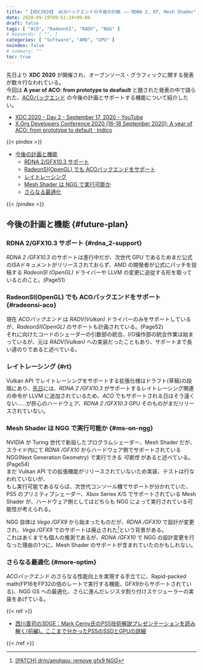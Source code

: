 ```yaml
---
title: "【XDC2020】 ACOバックエンドの今後の計画 ―― RDNA 2, RT, Mesh Shader"
date: 2020-09-19T09:51:24+09:00
draft: false
tags: [ "ACO", "RadeonSI", "RADV", "NGG" ]
# keywords: [ "", ]
categories: [ "Software", "AMD", "GPU" ]
noindex: false
# summary: ""
toc: true
---
```


先日より **XDC 2020** が開催され、オープンソース・グラフィックに関する発表が数々行なわれている。  
今回は **A year of ACO: from prototype to deafault** と題された発表の中で語られた、[ACOバックエンド](/tags/aco) の今後の計画とサポートする機能について紹介したい。  

 * [XDC 2020 - Day 2 - September 17, 2020 - YouTube](https://www.youtube.com/watch?v=FxFPFsT1wDw&t=1736s)
 * [X.Org Developers Conference 2020 (16-18 September 2020): A year of ACO: from prototype to default · Indico](https://xdc2020.x.org/event/9/contributions/612/)

{{< pindex >}}

 * [今後の計画と機能](#future-plan)
   * [RDNA 2/GFX10.3 サポート](#rdna_2-support)
   * [RadeonSI(OpenGL) でも ACOバックエンドをサポート](#radeonsi-aco)
   * [レイトレーシング](#rt)
   * [Mesh Shader は NGG で実行可能か](#ms-on-ngg)
   * [さらなる最適化](#more-optim)

{{< /pindex >}}

## 今後の計画と機能 {#future-plan}
### RDNA 2/GFX10.3 サポート {#rdna_2-support}
*RDNA 2 /GFX10.3* のサポートは進行中だが、次世代 GPU であるためまだ公式のISAドキュメントがリリースされておらず、AMD の開発者が公式にパッチを投稿する *RadeonSI (OpenGL)* ドライバーや LLVM の変更に追従する形を取っているとのこと。(Page51)  

### RadeonSI(OpenGL) でも ACOバックエンドをサポート {#radeonsi-aco}
現在 *ACOバックエンド* は *RADV(Vulkan)* ドライバーのみをサポートしているが、*RadeonSI(OpenGL)* のサポートも計画されている。(Page52)  
それに向けたコードのシェーダーの引数部の統合、I/O操作部の統合作業は始まっているが、元は *RADV(Vulkan)* への実装だったこともあり、サポートまで長い道のりであると述べている。  

### レイトレーシング {#rt}
Vulkan API でレイトレーシングをサポートする拡張仕様はドラフト(草稿)の段階にあり、[先日](/posts/2020/09/17/llvm-amd-gfx1030-rt-inst/)には、*RDNA 2 /GFX10.3* がサポートするレイトレーシング関連の命令が LLVM に追加されているため、*ACO* でもサポートされる日はそう遠くない……が肝心のハードウェア、*RDNA 2 /GFX10.3* GPU そのものがまだリリースされていない。  

### Mesh Shader は NGG で実行可能か {#ms-on-ngg}

NVIDIA が Turing 世代で新設したプログラムシェーダー、Mesh Shader だが、スライド内にて *RDNA /GFX10* からハードウェア側でサポートされている NGG(Next Generation Geometry) で実行できる *可能性* があると述べている。(Page54)  
まだ Vulkan API での拡張機能がリリースされていないため実装、テストは行なわれていないが、  
もし実行可能であるならば、次世代コンソール機でサポートが分かれていた、PS5 のプリミティブシェーダー、Xbox Series X/S でサポートされている Mesh Shader が、ハードウェア側としてはどちらも NGG によって実行されている可能性が考えられる。  

NGG 自体は *Vega /GFX9* から始まったものだが、*RDNA /GFX10* で設計が変更され、*Vega /GFX9* でのサポートは廃止された[^remove-gfx9-ngg]という背景がある。  
これはあくまでも個人の推測であるが、*RDNA /GFX10* で NGG の設計変更を行なった理由の1つに、Mesh Shader のサポートが含まれていたのかもしれない。  

[^remove-gfx9-ngg]: [[PATCH] drm/amdgpu: remove gfx9 NGG](https://lists.freedesktop.org/archives/amd-gfx/2019-September/040258.html)

### さらなる最適化 {#more-optim}

*ACOバックエンド* のさらなる性能向上を実現する手立てに、Rapid-packed math(FP16をFP32の倍のレートで実行する機能、GFX9からサポートされている)、NGG GS への最適化、さらに進んだレジスタ割り付けスケジューラーの実装をあげている。  


<!--
   [WIP aco: rapid packed math (!6680) · Merge Requests · Mesa / mesa · GitLab](https://gitlab.freedesktop.org/mesa/mesa/-/merge_requests/6680)
-->

{{< ref >}}

 * [西川善司の3DGE：Mark Cerny氏のPS5技術解説プレゼンテーションを読み解く(前編)。ここまで分かったPS5のSSDとGPUの詳細](https://www.4gamer.net/games/990/G999027/20200319173/)

{{< /ref >}}
